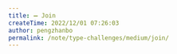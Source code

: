 ```yaml
---
title: ➖ Join
createTime: 2022/12/01 07:26:03
author: pengzhanbo
permalink: /note/type-challenges/medium/join/
---
```

